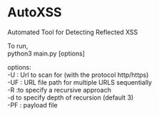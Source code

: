 # AutoXSS
Automated Tool for Detecting Reflected XSS

To run,  
  python3 main.py [options]  
  
  options:  
    -U <URL> : Url to scan for (with the protocol http/https)  
    -UF <File Path> : URL file path for multiple URLS sequentially  
    -R  :to specify a recursive approach  
    -d <number> to specify depth of recursion (default 3)  
    -PF <File Path> : payload file  
